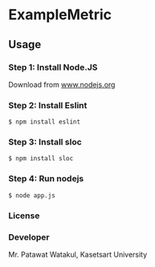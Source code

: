 # ExampleMetric
## Usage
### Step 1: Install Node.JS
Download from www.nodejs.org
### Step 2: Install Eslint
```
$ npm install eslint
```
### Step 3: Install sloc
```
$ npm install sloc
```
### Step 4: Run nodejs
```
$ node app.js
```
### License
### Developer
Mr. Patawat Watakul, Kasetsart University
